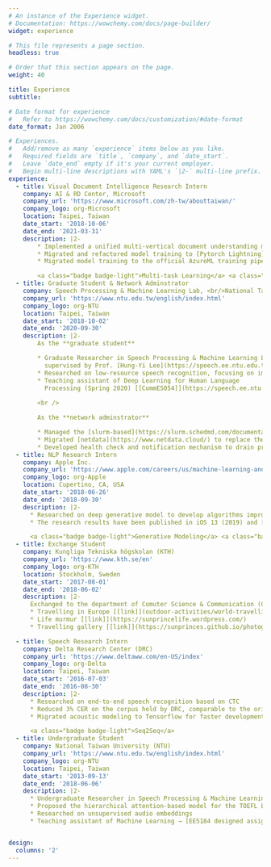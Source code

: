 ```yaml
---
# An instance of the Experience widget.
# Documentation: https://wowchemy.com/docs/page-builder/
widget: experience

# This file represents a page section.
headless: true

# Order that this section appears on the page.
weight: 40

title: Experience
subtitle:

# Date format for experience
#   Refer to https://wowchemy.com/docs/customization/#date-format
date_format: Jan 2006

# Experiences.
#   Add/remove as many `experience` items below as you like.
#   Required fields are `title`, `company`, and `date_start`.
#   Leave `date_end` empty if it's your current employer.
#   Begin multi-line descriptions with YAML's `|2-` multi-line prefix.
experience:
  - title: Visual Document Intelligence Research Intern
    company: AI & RD Center, Microsoft
    company_url: 'https://www.microsoft.com/zh-tw/abouttaiwan/'
    company_logo: org-Microsoft
    location: Taipei, Taiwan
    date_start: '2018-10-06'
    date_end: '2021-03-31'
    description: |2-
        * Implemented a unified multi-vertical document understanding model <br /> for variaous kinds of documents' named entity recognition (NER)
        * Migrated and refactored model training to [Pytorch Lightning](https://pytorch-lightning.readthedocs.io/en/latest/) for much faster development and maintenance
        * Migrated model training to the official AzureML training pipeline

        <a class="badge badge-light">Multi-task Learning</a> <a class="badge badge-light">CI/CD</a>
  - title: Graduate Student & Network Adminstrator
    company: Speech Processing & Machine Learning Lab, <br/>National Taiwan University (NTU)
    company_url: 'https://www.ntu.edu.tw/english/index.html'
    company_logo: org-NTU
    location: Taipei, Taiwan
    date_start: '2018-10-02'
    date_end: '2020-09-30'
    description: |2-
        As the **graduate student**

        * Graduate Researcher in Speech Processing & Machine Learning Lab, <br />
          supervised by Prof. [Hung-Yi Lee](https://speech.ee.ntu.edu.tw/~hylee/)
        * Researched on low-resource speech recognition, focusing on improving the system with gradient-based meta learning and transfer learning
        * Teaching assistant of Deep Learning for Human Language
          Processing (Spring 2020) [[CommE5054]](https://speech.ee.ntu.edu.tw/~hylee/dlhlp/2020-spring.html)
        
        <br />

        As the **network adminstrator**

        * Managed the [slurm-based](https://slurm.schedmd.com/documentation.html) computation cluster (10 nodes, over 20 GPUs)
        * Migrated [netdata](https://www.netdata.cloud/) to replace the original unstable monitor system to support real-time resource monitoring for users
        * Developed health check and notification mechanism to drain problematic nodes and notify to the public platform automatically
  - title: NLP Research Intern
    company: Apple Inc.
    company_url: 'https://www.apple.com/careers/us/machine-learning-and-ai.html'
    company_logo: org-Apple
    location: Cupertino, CA, USA
    date_start: '2018-06-26'
    date_end: '2018-09-30'
    description: |2-
      * Researched on deep generative model to develop algorithms improving keyboard experience of users
      * The research results have been published in iOS 13 (2019) and [US patent](https://patents.google.com/patent/US20200379640A1/en?oq=US20200379640A1) (2020)

      <a class="badge badge-light">Generative Modeling</a> <a class="badge badge-light">Domain Adaptation</a>
  - title: Exchange Student
    company: Kungliga Tekniska högskolan (KTH)
    company_url: 'https://www.kth.se/en'
    company_logo: org-KTH
    location: Stockholm, Sweden
    date_start: '2017-08-01'
    date_end: '2018-06-02'
    description: |2-
      Exchanged to the department of Comuter Science & Communication (CSC)
      * Travelling in Europe [[link]](outdoor-activities/world-travelling) 
      * Life murmur [[link]](https://sunprincelife.wordpress.com/)
      * Travelling gallery [[link]](https://sunprinces.github.io/photography/)

  - title: Speech Research Intern
    company: Delta Research Center (DRC)
    company_url: 'https://www.deltaww.com/en-US/index'
    company_logo: org-Delta
    location: Taipei, Taiwan
    date_start: '2016-07-03'
    date_end: '2016-08-30'
    description: |2-
      * Researched on end-to-end speech recognition based on CTC
      * Reduced 3% CER on the corpus held by DRC, comparable to the original system
      * Migrated acoustic modeling to Tensorflow for faster development <br /> (building the interface between Kaldi & Tensorflow)

      <a class="badge badge-light">Seq2Seq</a>
  - title: Undergraduate Student
    company: National Taiwan University (NTU)
    company_url: 'https://www.ntu.edu.tw/english/index.html'
    company_logo: org-NTU
    location: Taipei, Taiwan
    date_start: '2013-09-13'
    date_end: '2018-06-06'
    description: |2-
      * Undergraduate Researcher in Speech Processing & Machine Learning Lab
      * Proposed the hierarchical attention-based model for the TOEFL Listening Comprehension Test by machine
      * Researched on unsupervised audio embeddings
      * Teaching assistant of Machine Learning → [EE5184 designed assignment](https://sunprinces.github.io/ML-Assignment3/)


design:
  columns: '2'
---
```

